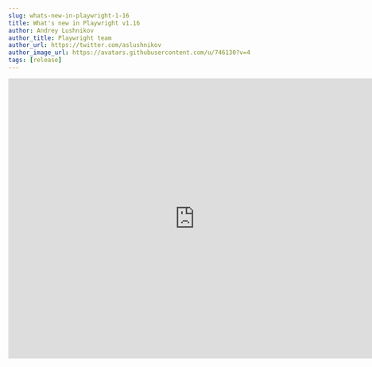 ```yaml
---
slug: whats-new-in-playwright-1-16
title: What's new in Playwright v1.16
author: Andrey Lushnikov
author_title: Playwright team
author_url: https://twitter.com/aslushnikov
author_image_url: https://avatars.githubusercontent.com/u/746130?v=4
tags: [release]
---
```


<div className="embed-youtube">
    <iframe src="https://www.youtube-nocookie.com/embed/OQKwFDmY64g" frameBorder="0" allow="accelerometer; autoplay; clipboard-write; encrypted-media; gyroscope; picture-in-picture" width="750" height="563" allowFullScreen></iframe>
</div>
